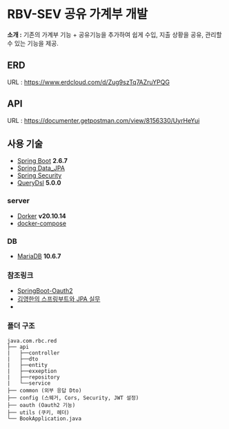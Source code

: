 # RBV-SEV 공유 가계부 개발

**소개 :** 기존의 가계부 기능 + 공유기능을 추가하여 쉽게 수입, 지출 상황을 공유, 관리할수 있는 기능을 제공.

## ERD 

URL : https://www.erdcloud.com/d/Zug9szTq7AZruYPQG

## API

URL : https://documenter.getpostman.com/view/8156330/UyrHeYui


## 사용 기술
- [Spring Boot](https://spring.io/projects/spring-boot) **2.6.7**
- [Spring Data_JPA](https://spring.io/projects/spring-data-jpa) 
- [Spring Security](https://spring.io/projects/spring-security) 
- [QueryDsl](https://http://querydsl.com/) **5.0.0**

### server
- [Dorker](https://www.docker.com/) **v20.10.14**
- [docker-compose](https://www.docker.com/) 

### DB
- [MariaDB](https://mariadb.org/) **10.6.7**

### 참조링크
- [SpringBoot-Oauth2](https://deeplify.dev/back-end/spring/oauth2-social-login)
- [김영한의 스프링부트와 JPA 실무](https://www.inflearn.com/roadmaps/149)
- 
### 폴더 구조
```text
java.com.rbc.red
├── api
|   ├──controller
|   ├──dto
|   ├──entity
|   ├──exxeption
|   ├──repository
|   └──service
├── common (외부 응답 Dto)
├── config (스웨거, Cors, Security, JWT 설정)
├── oauth (Oauth2 기능)
├── utils (쿠키, 헤더)
└── BookApplication.java

